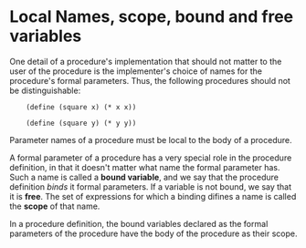 <h1>Local Names, scope, bound and free variables</h1>

One detail of a procedure's implementation that should not matter to the user 
of the procedure is the implementer's choice of names for the procedure's 
formal parameters. Thus, the following procedures should not be 
distinguishable:

```
    (define (square x) (* x x))

    (define (square y) (* y y))
```

Parameter names of a procedure must be local to the body of a procedure. 

A formal parameter of a procedure has a very special role in the procedure 
definition, in that it doesn't matter what name the formal parameter has. 
Such a name is called a **bound variable**, and we say that the procedure 
definition *binds* it formal parameters. If a variable is not bound, we say 
that it is **free**. The set of expressions for which a binding difines a name 
is called the **scope** of that name. 

In a procedure definition, the bound variables declared as the formal parameters
of the procedure have the body of the procedure as their scope. 

